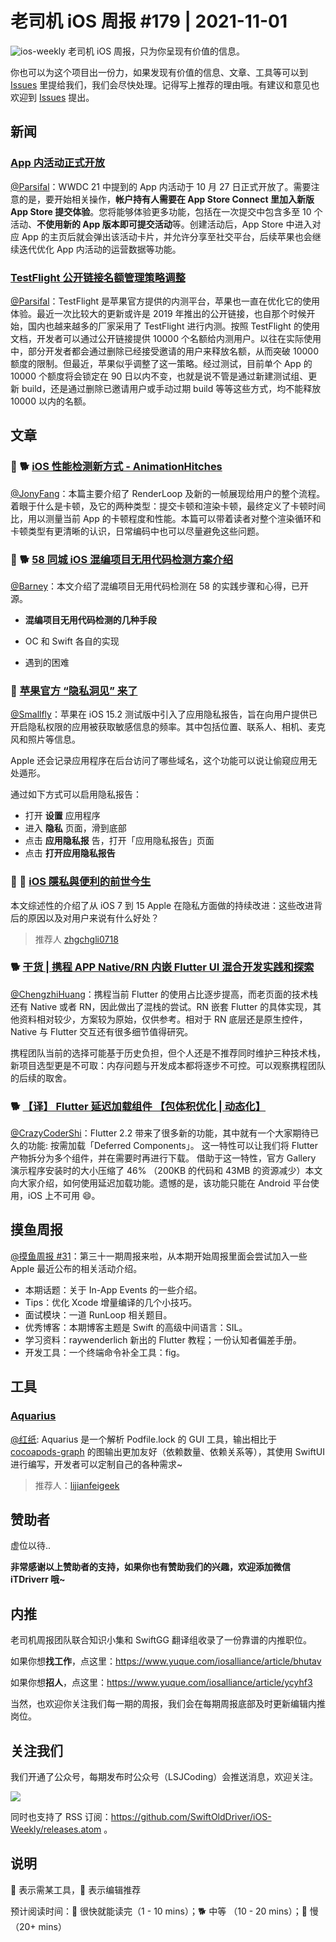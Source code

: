 # 老司机 iOS 周报 #179 | 2021-11-01

![ios-weekly](https://github.com/SwiftOldDriver/iOS-Weekly/blob/master/assets/ios-weekly.png?raw=true)
老司机 iOS 周报，只为你呈现有价值的信息。

你也可以为这个项目出一份力，如果发现有价值的信息、文章、工具等可以到 [Issues](https://github.com/SwiftOldDriver/iOS-Weekly/issues) 里提给我们，我们会尽快处理。记得写上推荐的理由哦。有建议和意见也欢迎到 [Issues](https://github.com/SwiftOldDriver/iOS-Weekly/issues) 提出。

## 新闻

### [App 内活动正式开放](https://developer.apple.com/cn/news/?id=zghdvfza)

[@Parsifal](https://github.com/ParsifalC)：WWDC 21 中提到的 App 内活动于 10 月 27 日正式开放了。需要注意的是，要开始相关操作，**帐户持有人需要在 App Store Connect 里加入新版 App Store 提交体验**。您将能够体验更多功能，包括在一次提交中包含多至 10 个活动、**不使用新的 App 版本即可提交活动**等。创建活动后，App Store 中进入对应 App 的主页后就会弹出该活动卡片，并允许分享至社交平台，后续苹果也会继续迭代优化 App 内活动的运营数据等功能。

### [TestFlight 公开链接名额管理策略调整](https://developer.apple.com/cn/testflight/)

[@Parsifal](https://github.com/ParsifalC)：TestFlight 是苹果官方提供的内测平台，苹果也一直在优化它的使用体验。最近一次比较大的更新或许是 2019 年推出的公开链接，也自那个时候开始，国内也越来越多的厂家采用了 TestFlight 进行内测。按照 TestFlight 的使用文档，开发者可以通过公开链接提供 10000 个名额给内测用户。以往在实际使用中，部分开发者都会通过删除已经接受邀请的用户来释放名额，从而突破 10000 额度的限制。但最近，苹果似乎调整了这一策略。经过测试，目前单个 App 的 10000 个额度将会锁定在 90 日以内不变，也就是说不管是通过新建测试组、更新 build，还是通过删除已邀请用户或手动过期 build 等等这些方式，均不能释放 10000 以内的名额。

## 文章

### 🌟 🐕 [iOS 性能检测新方式 - AnimationHitches](https://mp.weixin.qq.com/s/SQgxvBztLQFZ6QV43iN2Vg)

[@JonyFang](https://github.com/JonyFang)：本篇主要介绍了 RenderLoop 及新的一帧展现给用户的整个流程。着眼于什么是卡顿，及它的两种类型：提交卡顿和渲染卡顿，最终定义了卡顿时间比，用以测量当前 App 的卡顿程度和性能。本篇可以带着读者对整个渲染循环和卡顿类型有更清晰的认识，日常编码中也可以尽量避免这些问题。

### 🌟 🐕 [58 同城 iOS 混编项目无用代码检测方案介绍](https://mp.weixin.qq.com/s/RU8jhQJ_LSFEJcZX3bXmLg)

[@Barney](https://github.com/BarneyZhaoooo)：本文介绍了混编项目无用代码检测在 58 的实践步骤和心得，已开源。

- **混编项目无用代码检测的几种手段**
* OC 和 Swift 各自的实现
- 遇到的困难

### 🐎 [苹果官方 “隐私洞见” 来了](https://mp.weixin.qq.com/s/jo9sb2AfrnzZWpDDuqJnCw)

[@Smallfly](https://github.com/iostalks)：苹果在 iOS 15.2 测试版中引入了应用隐私报告，旨在向用户提供已开启隐私权限的应用被获取敏感信息的频率。其中包括位置、联系人、相机、麦克风和照片等信息。

Apple 还会记录应用程序在后台访问了哪些域名，这个功能可以说让偷窥应用无处遁形。

通过如下方式可以启用隐私报告：
* 打开 **设置** 应用程序
* 进入 **隐私** 页面，滑到底部
* 点击 **应用隐私报** 告，打开「应用隐私报告」页面
* 点击 **打开应用隐私报告**

### 🐢 🚧 [iOS 隱私與便利的前世今生](https://medium.com/zrealm-ios-dev/ios-隱私與便利的前世今生-9a05f632eba0)

本文综述性的介绍了从 iOS 7 到 15 Apple 在隐私方面做的持续改进：这些改进背后的原因以及对用户来说有什么好处？

> 推荐人 [zhgchgli0718](https://github.com/zhgchgli0718)

### 🐕 [干货 | 携程 APP Native/RN 内嵌 Flutter UI 混合开发实践和探索](https://mp.weixin.qq.com/s/yqChBHJ_QEpjuGYdIJsVzg)

[@ChengzhiHuang](https://github.com/ChengzhiHuang)：携程当前 Flutter 的使用占比逐步提高，而老页面的技术栈还有 Native 或者 RN，因此做出了混栈的尝试。RN 嵌套 Flutter 的具体实现，其他资料相对较少，方案较为原始，仅供参考。相对于 RN 底层还是原生控件，Native 与 Flutter 交互还有很多细节值得研究。

携程团队当前的选择可能基于历史负担，但个人还是不推荐同时维护三种技术栈，新项目选型更是不可取：内存问题与开发成本都将逐步不可控。可以观察携程团队的后续的取舍。

### 🐕 [【译】 Flutter 延迟加载组件 【包体积优化 | 动态化】](https://juejin.cn/post/6970870114316976142)

[@CrazyCoderShi](https://github.com/CrazyCoderShi)：Flutter 2.2 带来了很多新的功能，其中就有一个大家期待已久的功能: 按需加载「Deferred Components」。 这一特性可以让我们将 Flutter 产物拆分为多个组件，并在需要时再进行下载。 借助于这一特性，官方 Gallery 演示程序安装时的大小压缩了 46% （200KB 的代码和 43MB 的资源减少）本文向大家介绍，如何使用延迟加载功能。遗憾的是，该功能只能在 Android 平台使用，iOS 上不可用 😄。

## 摸鱼周报

[@摸鱼周报 #31](https://mp.weixin.qq.com/s/DQpsOw90UsRg6A5WDyT_pg)：第三十一期周报来啦，从本期开始周报里面会尝试加入一些 Apple 最近公布的相关活动介绍。

* 本期话题：关于 In-App Events 的一些介绍。
*  Tips：优化 Xcode 增量编译的几个小技巧。
* 面试模块：一道 RunLoop 相关题目。
* 优秀博客：本期博客主题是 Swift 的高级中间语言：SIL。
* 学习资料：raywenderlich 新出的 Flutter 教程；一份认知者偏差手册。
* 开发工具：一个终端命令补全工具：fig。

## 工具

### [Aquarius](https://github.com/CrazyFanFan/Aquarius/blob/master/README_CN.md)

[@红纸](https://github.com/nianran): Aquarius 是一个解析 Podfile.lock 的 GUI 工具，输出相比于 [cocoapods-graph](https://github.com/erickjung/cocoapods-graph) 的图输出更加友好（依赖数量、依赖关系等），其使用 SwiftUI 进行编写，开发者可以定制自己的各种需求~

> 推荐人：[lijianfeigeek](https://github.com/lijianfeigeek)

## 赞助者

虚位以待..

**非常感谢以上赞助者的支持，如果你也有赞助我们的兴趣，欢迎添加微信 iTDriverr 哦~**

## 内推

老司机周报团队联合知识小集和 SwiftGG 翻译组收录了一份靠谱的内推职位。

如果你想**找工作**，点这里：https://www.yuque.com/iosalliance/article/bhutav

如果你想**招人**，点这里：https://www.yuque.com/iosalliance/article/ycyhf3

当然，也欢迎你关注我们每一期的周报，我们会在每期周报底部及时更新编辑内推岗位。

## 关注我们

我们开通了公众号，每期发布时公众号（LSJCoding）会推送消息，欢迎关注。

![](https://github.com/SwiftOldDriver/iOS-Weekly/blob/master/assets/qrcode_for_wechat.jpg?raw=true)

同时也支持了 RSS 订阅：https://github.com/SwiftOldDriver/iOS-Weekly/releases.atom 。

## 说明

🚧 表示需某工具，🌟 表示编辑推荐

预计阅读时间：🐎 很快就能读完（1 - 10 mins）；🐕 中等 （10 - 20 mins）；🐢 慢（20+ mins）
